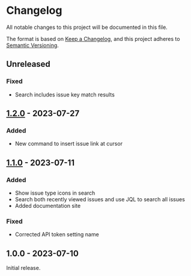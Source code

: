 <!-- markdownlint-disable MD024 -->
# Changelog

All notable changes to this project will be documented in this file.

The format is based on [Keep a Changelog](https://keepachangelog.com/en/1.0.0/),
and this project adheres to [Semantic Versioning](https://semver.org/spec/v2.0.0.html).

<!--
## [0.0.0] - YYYY-MM-DD

### Added

### Fixed

### Changed

### Removed
-->

## Unreleased

### Fixed

- Search includes issue key match results

## [1.2.0] - 2023-07-27

### Added

- New command to insert issue link at cursor

## [1.1.0] - 2023-07-11

### Added

- Show issue type icons in search
- Search both recently viewed issues and use JQL to search all issues
- Added documentation site

### Fixed

- Corrected API token setting name

## 1.0.0 - 2023-07-10

Initial release.

[1.2.0]: https://github.com/OfficerHalf/obsidian-jira-cloud/compare/1.1.0...1.2.0
[1.1.0]: https://github.com/OfficerHalf/obsidian-jira-cloud/compare/1.0.0...1.1.0
